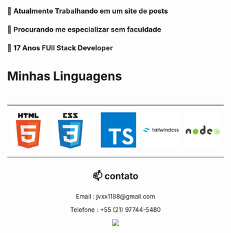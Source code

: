 <h3> 🔭 Atualmente Trabalhando em um site de posts</h3>
<h3> 🤔 Procurando me especializar sem faculdade</h3>
<h3> 💬 17 Anos FUll Stack Developer</h3>


<h1>Minhas Linguagens</h1>
<br/>

<table>
  <tr>
    <td><p align="center"><img style="display: block;"  src="./icons/html.svg"></p></td>
    <td><p align="center"><img style="display: block;" src="./icons/css.svg"></p></td>
    <td><p align="center"><img style="display: block;" ssrc="./icons/react-original-wordmark.svg"></p></td>
    <td><p align="center"><img src="./icons/ts.svg"></p></td>
    <td><p align="center"><img src="./icons/tailwind.svg"></p></td>
    <td><p align="center"><img src="./icons/node.svg"></p></td>
  </tr>
</table>








<div align="center">
  <h2 >📫 contato</h2> 
<p>Email : jvxx1188@gmail.com</p>
<p>Telefone : +55 (21) 97744-5480</p>
<a target="_blank" href="https://www.linkedin.com/in/jos%C3%A9-dami%C3%A3o-b8b3b5258/"> <img src="https://img.shields.io/badge/LinkedIn-0077B5?style=for-the-badge&logo=linkedin&logoColor=white"></img></a>
</div>

<!--falta adicionar meus projetos, adicionar um sobre mim melhor e talvez ajeitar as linguagens-->


